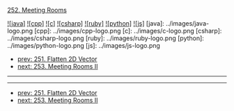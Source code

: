 [252. Meeting Rooms](https://leetcode.com/problems/meeting-rooms/)

[![java]](../java/252-meeting-rooms.md)
[![cpp]](../cpp/252-meeting-rooms.md)
[![c]](../c/252-meeting-rooms.md)
[![csharp]](../csharp/252-meeting-rooms.md)
[![ruby]](../ruby/252-meeting-rooms.md)
[![python]](../python/252-meeting-rooms.md)
[![js]](../js/252-meeting-rooms.md)
[java]: ../images/java-logo.png
[cpp]: ../images/cpp-logo.png
[c]: ../images/c-logo.png
[csharp]: ../images/csharp-logo.png
[ruby]: ../images/ruby-logo.png
[python]: ../images/python-logo.png
[js]: ../images/js-logo.png

- [prev: 251. Flatten 2D Vector](251-flatten-2d-vector.md)
- [next: 253. Meeting Rooms II](253-meeting-rooms-ii.md)

---



---

- [prev: 251. Flatten 2D Vector](251-flatten-2d-vector.md)
- [next: 253. Meeting Rooms II](253-meeting-rooms-ii.md)
